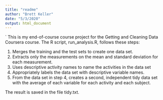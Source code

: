 ```yaml
---
title: "readme"
author: "Brett Keller"
date: "5/3/2020"
output: html_document
---
```

`
This is my end-of-course course project for the Getting and Cleaning Data Coursera course. 
The R script, run_analysis.R, follows these steps:

  1. Merges the training and the test sets to create one data set.
  2. Extracts only the measurements on the mean and standard deviation for each measurement.
  3. Uses descriptive activity names to name the activities in the data set
  4. Appropriately labels the data set with descriptive variable names.
  5. From the data set in step 4, creates a second, independent tidy data set with the average of each variable for each activity and each subject.

The result is saved in the file tidy.txt.